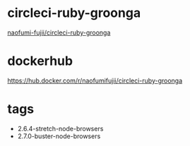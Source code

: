 # circleci-ruby-groonga

[naofumi\-fujii/circleci\-ruby\-groonga](https://github.com/naofumi-fujii/circleci-ruby-groonga)



# dockerhub

https://hub.docker.com/r/naofumifujii/circleci-ruby-groonga


# tags
- 2.6.4-stretch-node-browsers
- 2.7.0-buster-node-browsers
